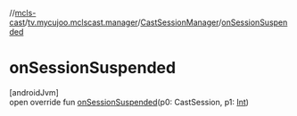 //[mcls-cast](../../../index.md)/[tv.mycujoo.mclscast.manager](../index.md)/[CastSessionManager](index.md)/[onSessionSuspended](on-session-suspended.md)

# onSessionSuspended

[androidJvm]\
open override fun [onSessionSuspended](on-session-suspended.md)(p0: CastSession, p1: [Int](https://kotlinlang.org/api/latest/jvm/stdlib/kotlin/-int/index.html))
